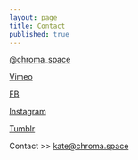 ```yaml
---
layout: page
title: Contact
published: true
---
```





<a href="http://twitter.com/chroma_space" target="_blank">@chroma_space</a>

<a href="https://vimeo.com/chromaspace" target="_blank">Vimeo</a>

<a href="https://www.facebook.com/chroma.space/" target="_blank">FB</a>

[Instagram](https://instagram.com/chroma.space/)

[Tumblr](http://kategenevieve.tumblr.com/) 

Contact >> kate@chroma.space
